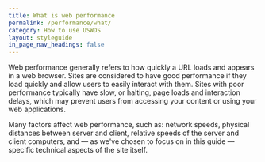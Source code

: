 ```yaml
---
title: What is web performance
permalink: /performance/what/
category: How to use USWDS
layout: styleguide
in_page_nav_headings: false
---
```


Web performance generally refers to how quickly a URL loads and appears in a web browser. Sites are considered to have good performance if they load quickly and allow users to easily interact with them. Sites with poor performance typically have slow, or halting, page loads and interaction delays, which may prevent users from accessing your content or using your web applications.

Many factors affect web performance, such as: network speeds, physical distances between server and client, relative speeds of the server and client computers, and — as we've chosen to focus on in this guide — specific technical aspects of the site itself.

